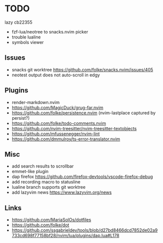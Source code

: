 # TODO

lazy cb22355

- fzf-lua/neotree to snacks.nvim picker
- trouble lualine
- symbols viewer

## Issues

- snacks git worktree https://github.com/folke/snacks.nvim/issues/405
- neotest output does not auto-scroll in edgy

## Plugins

- render-markdown.nvim
- https://github.com/MagicDuck/grug-far.nvim
- https://github.com/folke/persistence.nvim (nvim-lastplace captured by persist?)
- https://github.com/folke/todo-comments.nvim
- https://github.com/nvim-treesitter/nvim-treesitter-textobjects
- https://github.com/mfussenegger/nvim-lint
- https://github.com/dmmulroy/ts-error-translator.nvim

## Misc

- add search results to scrollbar
- emmet-like plugin
- dap firefox https://github.com/firefox-devtools/vscode-firefox-debug
- add recording macro to statusline
- lualine branch supports git worktree
- add lazyvim news https://www.lazyvim.org/news

## Links

- https://github.com/MariaSolOs/dotfiles
- https://github.com/folke/dot
- https://github.com/ssgabrieldev/tools/blob/d27bd8466dcd7852de02a9733cd698f77158bf28/nvim/lua/plugins/dap.lua#L178
